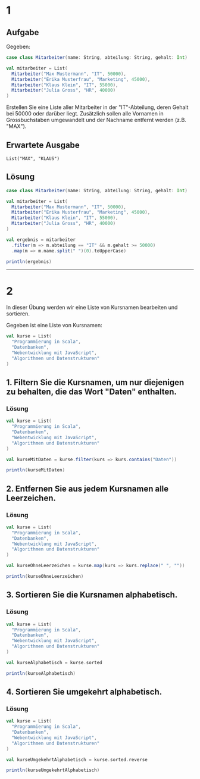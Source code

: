 # 1

## Aufgabe

Gegeben:

```scala
case class Mitarbeiter(name: String, abteilung: String, gehalt: Int)

val mitarbeiter = List(
  Mitarbeiter("Max Mustermann", "IT", 50000),
  Mitarbeiter("Erika Musterfrau", "Marketing", 45000),
  Mitarbeiter("Klaus Klein", "IT", 55000),
  Mitarbeiter("Julia Gross", "HR", 40000)
)
```

Erstellen Sie eine Liste aller Mitarbeiter in der "IT"-Abteilung, deren Gehalt bei 50000 oder darüber liegt. Zusätzlich sollen alle Vornamen in Grossbuchstaben umgewandelt und der Nachname entfernt werden (z.B. "MAX").

## Erwartete Ausgabe

`List("MAX", "KLAUS")`

## Lösung

```scala
case class Mitarbeiter(name: String, abteilung: String, gehalt: Int)

val mitarbeiter = List(
  Mitarbeiter("Max Mustermann", "IT", 50000),
  Mitarbeiter("Erika Musterfrau", "Marketing", 45000),
  Mitarbeiter("Klaus Klein", "IT", 55000),
  Mitarbeiter("Julia Gross", "HR", 40000)
)

val ergebnis = mitarbeiter
  .filter(m => m.abteilung == "IT" && m.gehalt >= 50000)
  .map(m => m.name.split(" ")(0).toUpperCase)

println(ergebnis)
```

---

# 2

In dieser Übung werden wir eine Liste von Kursnamen bearbeiten und sortieren.

Gegeben ist eine Liste von Kursnamen:

```scala
val kurse = List(
  "Programmierung in Scala",
  "Datenbanken",
  "Webentwicklung mit JavaScript",
  "Algorithmen und Datenstrukturen"
)
```

## 1. Filtern Sie die Kursnamen, um nur diejenigen zu behalten, die das Wort "Daten" enthalten.

### Lösung

```scala
val kurse = List(
  "Programmierung in Scala",
  "Datenbanken",
  "Webentwicklung mit JavaScript",
  "Algorithmen und Datenstrukturen"
)

val kurseMitDaten = kurse.filter(kurs => kurs.contains("Daten"))

println(kurseMitDaten)
```

## 2. Entfernen Sie aus jedem Kursnamen alle Leerzeichen.

### Lösung

```scala
val kurse = List(
  "Programmierung in Scala",
  "Datenbanken",
  "Webentwicklung mit JavaScript",
  "Algorithmen und Datenstrukturen"
)

val kurseOhneLeerzeichen = kurse.map(kurs => kurs.replace(" ", ""))

println(kurseOhneLeerzeichen)
```

## 3. Sortieren Sie die Kursnamen alphabetisch.

### Lösung

```scala
val kurse = List(
  "Programmierung in Scala",
  "Datenbanken",
  "Webentwicklung mit JavaScript",
  "Algorithmen und Datenstrukturen"
)

val kurseAlphabetisch = kurse.sorted

println(kurseAlphabetisch)
```

## 4. Sortieren Sie umgekehrt alphabetisch.

### Lösung

```scala
val kurse = List(
  "Programmierung in Scala",
  "Datenbanken",
  "Webentwicklung mit JavaScript",
  "Algorithmen und Datenstrukturen"
)

val kurseUmgekehrtAlphabetisch = kurse.sorted.reverse

println(kurseUmgekehrtAlphabetisch)
```
